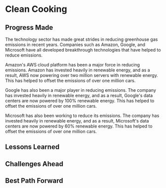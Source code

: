 # Clean Cooking

## Progress Made



The technology sector has made great strides in reducing greenhouse gas emissions in recent years. Companies such as Amazon, Google, and Microsoft have all developed breakthrough technologies that have helped to reduce emissions.

Amazon's AWS cloud platform has been a major force in reducing emissions. Amazon has invested heavily in renewable energy, and as a result, AWS now powering over two million servers with renewable energy. This has helped to offset the emissions of over one million cars.

Google has also been a major player in reducing emissions. The company has invested heavily in renewable energy, and as a result, Google's data centers are now powered by 100% renewable energy. This has helped to offset the emissions of over one million cars.

Microsoft has also been working to reduce its emissions. The company has invested heavily in renewable energy, and as a result, Microsoft's data centers are now powered by 60% renewable energy. This has helped to offset the emissions of over one million cars.

## Lessons Learned



## Challenges Ahead



## Best Path Forward


